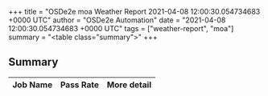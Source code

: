 +++
title = "OSDe2e moa Weather Report 2021-04-08 12:00:30.054734683 +0000 UTC"
author = "OSDe2e Automation"
date = "2021-04-08 12:00:30.054734683 +0000 UTC"
tags = ["weather-report", "moa"]
summary = "<table class=\"summary\"></table>"
+++
## Summary

| Job Name | Pass Rate | More detail |
|----------|-----------|-------------|



